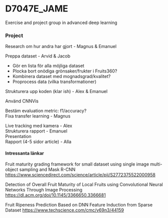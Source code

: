 # D7047E_JAME
Exercise and project group in advanced deep learning

### Project
Research om hur andra har gjort - Magnus & Emanuel

Preppa dataset - Arvid & Jacob
- Gör en lista för alla möjliga dataset
- Plocka bort onödiga grönsaker/frukter i Fruits360?
- Kombinera dataset med mognadsgrad/kvalitet?
- Proprocess data (vilka transformationer)

Strukturera upp koden (klar ish) - Alex & Emanuel

Använd CNNVis

Bestäm evaluation metric: f1/accuracy?  
Fixa transfer learning - Magnus

Live tracking med kamera - Alex  
Strukturera rapport - Emanuel  
Presentation  
Rapport (4-5 sidor article) - Alla


#### Intressanta länkar
Fruit maturity grading framework for small dataset using single image multi-object sampling and Mask R-CNN
https://www.sciencedirect.com/science/article/pii/S2772375522000958

Detection of Overall Fruit Maturity of Local Fruits using Convolutional Neural Networks Through Image Processing
https://dl.acm.org/doi/10.1145/3366650.3366681

Fruit Ripeness Prediction Based on DNN Feature Induction from Sparse Dataset
https://www.techscience.com/cmc/v69n3/44159
